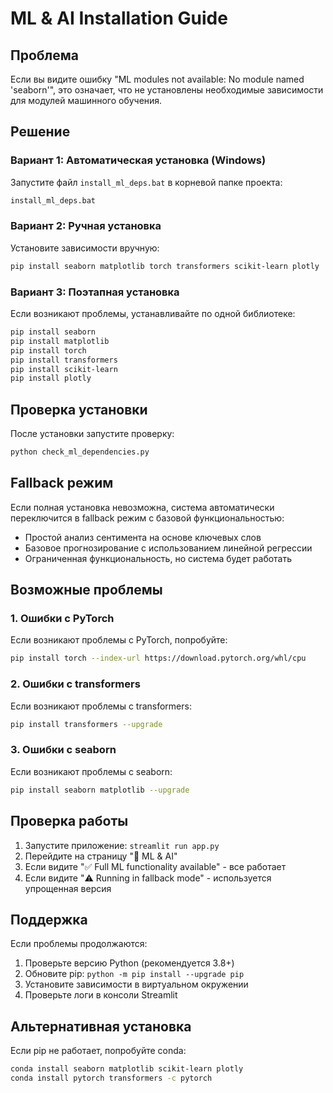# ML & AI Installation Guide

## Проблема
Если вы видите ошибку "ML modules not available: No module named 'seaborn'", это означает, что не установлены необходимые зависимости для модулей машинного обучения.

## Решение

### Вариант 1: Автоматическая установка (Windows)
Запустите файл `install_ml_deps.bat` в корневой папке проекта:
```bash
install_ml_deps.bat
```

### Вариант 2: Ручная установка
Установите зависимости вручную:
```bash
pip install seaborn matplotlib torch transformers scikit-learn plotly
```

### Вариант 3: Поэтапная установка
Если возникают проблемы, устанавливайте по одной библиотеке:
```bash
pip install seaborn
pip install matplotlib
pip install torch
pip install transformers
pip install scikit-learn
pip install plotly
```

## Проверка установки

После установки запустите проверку:
```bash
python check_ml_dependencies.py
```

## Fallback режим

Если полная установка невозможна, система автоматически переключится в fallback режим с базовой функциональностью:
- Простой анализ сентимента на основе ключевых слов
- Базовое прогнозирование с использованием линейной регрессии
- Ограниченная функциональность, но система будет работать

## Возможные проблемы

### 1. Ошибки с PyTorch
Если возникают проблемы с PyTorch, попробуйте:
```bash
pip install torch --index-url https://download.pytorch.org/whl/cpu
```

### 2. Ошибки с transformers
Если возникают проблемы с transformers:
```bash
pip install transformers --upgrade
```

### 3. Ошибки с seaborn
Если возникают проблемы с seaborn:
```bash
pip install seaborn matplotlib --upgrade
```

## Проверка работы

1. Запустите приложение: `streamlit run app.py`
2. Перейдите на страницу "🤖 ML & AI"
3. Если видите "✅ Full ML functionality available" - все работает
4. Если видите "⚠️ Running in fallback mode" - используется упрощенная версия

## Поддержка

Если проблемы продолжаются:
1. Проверьте версию Python (рекомендуется 3.8+)
2. Обновите pip: `python -m pip install --upgrade pip`
3. Установите зависимости в виртуальном окружении
4. Проверьте логи в консоли Streamlit

## Альтернативная установка

Если pip не работает, попробуйте conda:
```bash
conda install seaborn matplotlib scikit-learn plotly
conda install pytorch transformers -c pytorch
```
